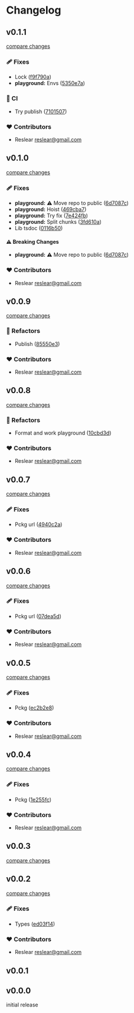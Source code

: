 # Changelog

## v0.1.1

[compare changes](https://github.com/belongnet/enoki-vue/compare/v0.1.0...v0.1.1)

### 🩹 Fixes

- Lock ([f9f790a](https://github.com/belongnet/enoki-vue/commit/f9f790a))
- **playground:** Envs ([5350e7a](https://github.com/belongnet/enoki-vue/commit/5350e7a))

### 🤖 CI

- Try publish ([7101507](https://github.com/belongnet/enoki-vue/commit/7101507))

### ❤️ Contributors

- Reslear <reslear@gmail.com>

## v0.1.0

[compare changes](https://github.com/belongnet/enoki-vue/compare/v0.0.9...v0.1.0)

### 🩹 Fixes

- **playground:** ⚠️  Move repo to public ([6d7087c](https://github.com/belongnet/enoki-vue/commit/6d7087c))
- **playground:** Hoist ([469cba7](https://github.com/belongnet/enoki-vue/commit/469cba7))
- **playground:** Try fix ([7e424fb](https://github.com/belongnet/enoki-vue/commit/7e424fb))
- **playground:** Split chunks ([3fd610a](https://github.com/belongnet/enoki-vue/commit/3fd610a))
- Lib tsdoc ([0116b50](https://github.com/belongnet/enoki-vue/commit/0116b50))

#### ⚠️ Breaking Changes

- **playground:** ⚠️  Move repo to public ([6d7087c](https://github.com/belongnet/enoki-vue/commit/6d7087c))

### ❤️ Contributors

- Reslear <reslear@gmail.com>

## v0.0.9

[compare changes](https://github.com/belongnet/enoki-vue/compare/v0.0.8...v0.0.9)

### 💅 Refactors

- Publish ([85550e3](https://github.com/belongnet/enoki-vue/commit/85550e3))

### ❤️ Contributors

- Reslear <reslear@gmail.com>

## v0.0.8

[compare changes](https://github.com/belongnet/enoki-vue/compare/v0.0.7...v0.0.8)

### 💅 Refactors

- Format and work playground ([10cbd3d](https://github.com/belongnet/enoki-vue/commit/10cbd3d))

### ❤️ Contributors

- Reslear <reslear@gmail.com>

## v0.0.7

[compare changes](https://github.com/belongnet/enoki-vue/compare/v0.0.6...v0.0.7)

### 🩹 Fixes

- Pckg url ([4940c2a](https://github.com/belongnet/enoki-vue/commit/4940c2a))

### ❤️ Contributors

- Reslear <reslear@gmail.com>

## v0.0.6

[compare changes](https://github.com/@belongnet/enoki-vue/compare/v0.0.5...v0.0.6)

### 🩹 Fixes

- Pckg url ([07dea5d](https://github.com/@belongnet/enoki-vue/commit/07dea5d))

### ❤️ Contributors

- Reslear <reslear@gmail.com>

## v0.0.5

[compare changes](https://github.com/belongnet/enoki-vue/compare/v0.0.4...v0.0.5)

### 🩹 Fixes

- Pckg ([ec2b2e8](https://github.com/belongnet/enoki-vue/commit/ec2b2e8))

### ❤️ Contributors

- Reslear <reslear@gmail.com>

## v0.0.4

[compare changes](https://github.com/@belongnet/enoki-vue/compare/v0.0.3...v0.0.4)

### 🩹 Fixes

- Pckg ([1e255fc](https://github.com/@belongnet/enoki-vue/commit/1e255fc))

### ❤️ Contributors

- Reslear <reslear@gmail.com>

## v0.0.3

[compare changes](https://github.com/@belongnet/enoki-vue/compare/v0.0.2...v0.0.3)

## v0.0.2

[compare changes](https://github.com/@belongnet/enoki-vue/compare/v0.0.1...v0.0.2)

### 🩹 Fixes

- Types ([ed03f14](https://github.com/@belongnet/enoki-vue/commit/ed03f14))

### ❤️ Contributors

- Reslear <reslear@gmail.com>

## v0.0.1

## v0.0.0

initial release